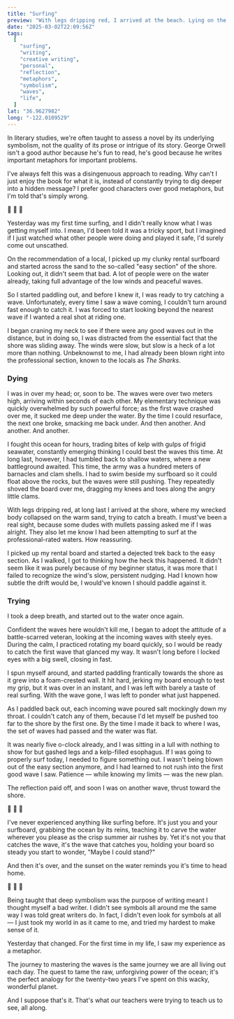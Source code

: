 ```yaml
---
title: "Surfing"
preview: "With legs dripping red, I arrived at the beach. Lying on the sand, trying to control my breathing, I must've been a real sight..."
date: "2025-03-02T22:09:56Z"
tags:
  [
    "surfing",
    "writing",
    "creative writing",
    "personal",
    "reflection",
    "metaphors",
    "symbolism",
    "waves",
    "life",
  ]
lat: "36.9627982"
long: "-122.0109529"
---
```


In literary studies, we're often taught to assess a novel by its underlying symbolism, not the quality of its prose or intrigue of its story. George Orwell isn't a good author because he's fun to read, he's good because he writes important metaphors for important problems.

I've always felt this was a disingenuous approach to reading. Why can't I just enjoy the book for what it is, instead of constantly trying to dig deeper into a hidden message? I prefer good characters over good metaphors, but I'm told that's simply wrong.

🌊 🌊 🌊

Yesterday was my first time surfing, and I didn't really know what I was getting myself into. I mean, I'd been told it was a tricky sport, but I imagined if I just watched what other people were doing and played it safe, I'd surely come out unscathed.

On the recommendation of a local, I picked up my clunky rental surfboard and started across the sand to the so-called "easy section" of the shore. Looking out, it didn't seem that bad. A lot of people were on the water already, taking full advantage of the low winds and peaceful waves.

So I started paddling out, and before I knew it, I was ready to try catching a wave. Unfortunately, every time I saw a wave coming, I couldn't turn around fast enough to catch it. I was forced to start looking beyond the nearest wave if I wanted a real shot at riding one.

I began craning my neck to see if there were any good waves out in the distance, but in doing so, I was distracted from the essential fact that the shore was sliding away. The winds were slow, but slow is a heck of a lot more than nothing. Unbeknownst to me, I had already been blown right into the professional section, known to the locals as _The Sharks_.

### Dying

I was in over my head; or, soon to be. The waves were over two meters high, arriving within seconds of each other. My elementary technique was quickly overwhelmed by such powerful force; as the first wave crashed over me, it sucked me deep under the water. By the time I could resurface, the next one broke, smacking me back under. And then another. And another. And another.

I fought this ocean for hours, trading bites of kelp with gulps of frigid seawater, constantly emerging thinking I could best the waves this time. At long last, however, I had tumbled back to shallow waters, where a new battleground awaited. This time, the army was a hundred meters of barnacles and clam shells. I had to swim beside my surfboard so it could float above the rocks, but the waves were still pushing. They repeatedly shoved the board over me, dragging my knees and toes along the angry little clams.

With legs dripping red, at long last I arrived at the shore, where my wrecked body collapsed on the warm sand, trying to catch a breath. I must've been a real sight, because some dudes with mullets passing asked me if I was alright. They also let me know I had been attempting to surf at the professional-rated waters. How reassuring.

I picked up my rental board and started a dejected trek back to the easy section. As I walked, I got to thinking how the heck this happened. It didn't seem like it was purely because of my beginner status, it was more that I failed to recognize the wind's slow, persistent nudging. Had I known how subtle the drift would be, I would've known I should paddle against it.

### Trying

I took a deep breath, and started out to the water once again.

Confident the waves here wouldn't kill me, I began to adopt the attitude of a battle-scarred veteran, looking at the incoming waves with steely eyes. During the calm, I practiced rotating my board quickly, so I would be ready to catch the first wave that glanced my way. It wasn't long before I locked eyes with a big swell, closing in fast.

I spun myself around, and started paddling frantically towards the shore as it grew into a foam-crested wall. It hit hard, jerking my board enough to test my grip, but it was over in an instant, and I was left with barely a taste of real surfing. With the wave gone, I was left to ponder what just happened.

As I paddled back out, each incoming wave poured salt mockingly down my throat. I couldn't catch any of them, because I'd let myself be pushed too far to the shore by the first one. By the time I made it back to where I was, the set of waves had passed and the water was flat.

It was nearly five o-clock already, and I was sitting in a lull with nothing to show for but gashed legs and a kelp-filled esophagus. If I was going to properly surf today, I needed to figure something out. I wasn't being blown out of the easy section anymore, and I had learned to not rush into the first good wave I saw. Patience — while knowing my limits — was the new plan.

The reflection paid off, and soon I was on another wave, thrust toward the shore.

🌊 🌊 🌊

I've never experienced anything like surfing before. It's just you and your surfboard, grabbing the ocean by its reins, teaching it to carve the water wherever you please as the crisp summer air rushes by. Yet it's not you that catches the wave, it's the wave that catches you, holding your board so steady you start to wonder, "Maybe I could stand?"

And then it's over, and the sunset on the water reminds you it's time to head home.

📜 📜 📜

Being taught that deep symbolism was the purpose of writing meant I thought myself a bad writer. I didn't see symbols all around me the same way I was told great writers do. In fact, I didn't even look for symbols at all — I just took my world in as it came to me, and tried my hardest to make sense of it.

Yesterday that changed. For the first time in my life, I saw my experience as a metaphor.

The journey to mastering the waves is the same journey we are all living out each day. The quest to tame the raw, unforgiving power of the ocean; it's the perfect analogy for the twenty-two years I've spent on this wacky, wonderful planet.

And I suppose that's it. That's what our teachers were trying to teach us to see, all along.
